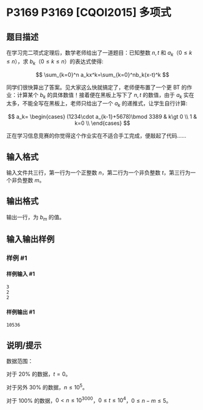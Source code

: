 # P3169 P3169 [CQOI2015] 多项式

## 题目描述

在学习完二项式定理后，数学老师给出了一道题目：已知整数 $n,t$ 和 $a_k$（$0\le k\le n$），求 $b_k$（$0\le k\le n$）的表达式使得:

$$
\sum_{k=0}^n a_kx^k=\sum_{k=0}^nb_k(x-t)^k
$$

同学们很快算出了答案。见大家这么快就搞定了，老师便布置了一个更 BT 的作业：计算某个 $b_k$ 的具体数值！接着便在黑板上写下了 $n,t$ 的数值，由于 $a_k$ 实在太多，不能全写在黑板上，老师只给出了一个 $a_k$ 的递推式，让学生自行计算:

$$
a_k=
\begin{cases}
(1234\cdot a_{k-1}+5678)\bmod 3389 & k\gt 0 \\
1 & k=0 \\
\end{cases}
$$

正在学习信息竞赛的你觉得这个作业实在不适合手工完成，便敲起了代码……


## 输入格式

输入文件共三行，第一行为一个正整数 $n$，第二行为一个非负整数 $t$，第三行为一个非负整数 $m$。


## 输出格式

输出一行，为 $b_m$ 的值。

## 输入输出样例

### 样例 #1

#### 样例输入 #1

```
3
2
2
```

#### 样例输出 #1

```
10536
```

## 说明/提示

数据范围：

对于 $20\%$ 的数据，$t=0$。

对于另外 $30\%$ 的数据，$n\le 10^5$。

对于 $100\%$ 的数据，$0\lt n\le 10^{3000}$，$0\le t\le 10^4$，$0\le n-m\le 5$。

